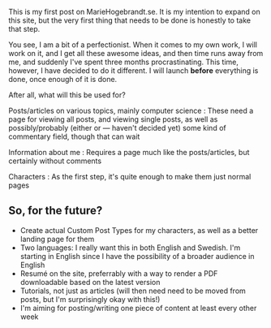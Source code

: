 This is my first post on MarieHogebrandt.se. It is my intention to expand on this site, but the very first thing that needs to be done is honestly to take that step.

You see, I am a bit of a perfectionist. When it comes to my own work, I will work on it, and I get all these awesome ideas, and then time runs away from me, and suddenly I've spent three months procrastinating. This time, however, I have decided to do it different. I will launch **before** everything is done, once enough of it is done.

After all, what will this be used for?

Posts/articles on various topics, mainly computer science
:   These need a page for viewing all posts, and viewing single posts, as well as possibly/probably (either or — haven't decided yet) some kind of commentary field, though that can wait

Information about me
:   Requires a page much like the posts/articles, but certainly without comments

Characters
:   As the first step, it's quite enough to make them just normal pages

## So, for the future?

* Create actual Custom Post Types for my characters, as well as a better landing page for them
* Two languages: I really want this in both English and Swedish. I'm starting in English since I have the possibility of a broader audience in English
* Resumé on the site, preferrably with a way to render a PDF downloadable based on the latest version
* Tutorials, not just as articles (will then need need to be moved from posts, but I'm surprisingly okay with this!)
* I'm aiming for posting/writing one piece of content at least every other week
